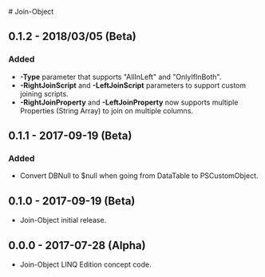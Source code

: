 

﻿# Join-Object
## 0.1.2 - 2018/03/05 (Beta)
### Added
* **-Type** parameter that supports "AllInLeft" and "OnlyIfInBoth".
* **-RightJoinScript** and **-LeftJoinScript** parameters to support custom joining scripts.
* **-RightJoinProperty** and **-LeftJoinProperty** now supports multiple Properties (String Array) to join on multiple columns.

## 0.1.1 - 2017-09-19 (Beta)
### Added
* Convert DBNull to $null when going from DataTable to PSCustomObject.

## 0.1.0 - 2017-09-19 (Beta)
* Join-Object initial release.

## 0.0.0 - 2017-07-28 (Alpha)
* Join-Object LINQ Edition concept code.
<!--stackedit_data:
eyJoaXN0b3J5IjpbMTgzMjk0OTA5NF19
-->